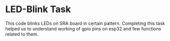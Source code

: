 # LED-Blink Task

This code blinks LEDs on SRA board in certain pattern.
Completing this task helped us to understand working of gpio pins on esp32 and few functions related to them. 
